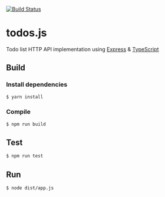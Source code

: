 [![Build Status](https://travis-ci.org/gowda/todos.js.svg?branch=master)](https://travis-ci.org/gowda/todos.js)

# todos.js
Todo list HTTP API implementation using [Express](https://github.com/expressjs/express)
& [TypeScript](https://github.com/Microsoft/TypeScript)

## Build
### Install dependencies
```bash
$ yarn install
```

### Compile
```bash
$ npm run build
```

## Test
```bash
$ npm run test
```

## Run
```bash
$ node dist/app.js
```
